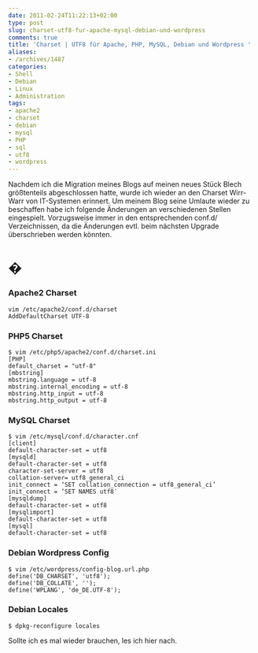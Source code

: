 ```yaml
---
date: 2011-02-24T11:22:13+02:00
type: post
slug: charset-utf8-fur-apache-mysql-debian-und-wordpress
comments: true
title: 'Charset | UTF8 für Apache, PHP, MySQL, Debian und Wordpress '
aliases:
- /archives/1487
categories:
- Shell
- Debian
- Linux
- Administration
tags:
- apache2
- charset
- debian
- mysql
- PHP
- sql
- utf8
- wordpress
---
```


Nachdem ich die Migration meines Blogs auf meinen neues Stück Blech
größtenteils abgeschlossen hatte, wurde ich wieder an den Charset Wirr-Warr
von IT-Systemen erinnert. Um meinem Blog seine Umlaute wieder zu beschaffen
habe ich folgende Änderungen an verschiedenen Stellen eingespielt.
Vorzugsweise immer in den entsprechenden conf.d/ Verzeichnissen, da die
Änderungen evtl. beim nächsten Upgrade überschrieben werden könnten.


# �

### Apache2 Charset

```
vim /etc/apache2/conf.d/charset
AddDefaultCharset UTF-8
```

### PHP5 Charset

```
$ vim /etc/php5/apache2/conf.d/charset.ini
[PHP]
default_charset = "utf-8"
[mbstring]
mbstring.language = utf-8
mbstring.internal_encoding = utf-8
mbstring.http_input = utf-8
mbstring.http_output = utf-8
```

### MySQL Charset

```
$ vim /etc/mysql/conf.d/character.cnf
[client]
default-character-set = utf8
[mysqld]
default-character-set = utf8
character-set-server = utf8
collation-server= utf8_general_ci
init_connect = ‘SET collation_connection = utf8_general_ci’
init_connect = ‘SET NAMES utf8′
[mysqldump]
default-character-set = utf8
[mysqlimport]
default-character-set = utf8
[mysql]
default-character-set = utf8
```

### Debian Wordpress Config

```
$ vim /etc/wordpress/config-blog.url.php
define('DB_CHARSET', 'utf8');
define('DB_COLLATE', '');
define('WPLANG', 'de_DE.UTF-8');
```

### Debian Locales

```
$ dpkg-reconfigure locales
```

Sollte ich es mal wieder brauchen, les ich hier nach.
